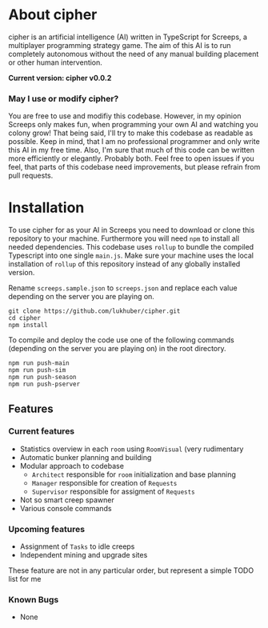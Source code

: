 # About cipher

cipher is an artificial intelligence (AI) written in TypeScript for Screeps, a multiplayer programming strategy game. The aim of this AI is to run completely autonomous without the need of any manual building placement or other human intervention.

**Current version: cipher v0.0.2**

### May I use or modify cipher?

You are free to use and modifiy this codebase. However, in my opinion Screeps only makes fun, when programming your own AI and watching you colony grow! That being said, I'll try to make this codebase as readable as possible. Keep in mind, that I am no professional programmer and only write this AI in my free time. Also, I'm sure that much of this code can be written more efficiently or elegantly. Probably both. Feel free to open issues if you feel, that parts of this codebase need improvements, but please refrain from pull requests.

# Installation

To use cipher for as your AI in Screeps you need to download or clone this repository to your machine. Furthermore you will need `npm` to install all needed dependencies. This codebase uses `rollup` to bundle the compiled Typescript into one single `main.js`. Make sure your machine uses the local installation of `rollup` of this repository instead of any globally installed version.

Rename `screeps.sample.json` to `screeps.json` and replace each value depending on the server you are playing on.

    git clone https://github.com/lukhuber/cipher.git
    cd cipher
    npm install

To compile and deploy the code use one of the following commands (depending on the server you are playing on) in the root directory.

    npm run push-main
    npm run push-sim
    npm run push-season
    npm run push-pserver

## Features

### Current features

- Statistics overview in each `room` using `RoomVisual` (very rudimentary
- Automatic bunker planning and building
- Modular approach to codebase
  - `Architect` responsible for `room` initialization and base planning
  - `Manager` responsible for creation of `Requests`
  - `Supervisor` responsible for assigment of `Requests`
- Not so smart creep spawner
- Various console commands

### Upcoming features

- Assignment of `Tasks` to idle creeps
- Independent mining and upgrade sites

These feature are not in any particular order, but represent a simple TODO list for me

### Known Bugs

- None
